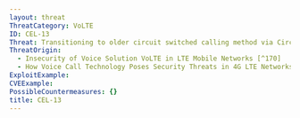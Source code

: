 ```yaml
---
layout: threat
ThreatCategory: VoLTE
ID: CEL-13
Threat: Transitioning to older circuit switched calling method via Circuit Switched Fallback (CSFB)
ThreatOrigin:
  - Insecurity of Voice Solution VoLTE in LTE Mobile Networks [^170]
  - How Voice Call Technology Poses Security Threats in 4G LTE Networks [^181]
ExploitExample:
CVEExample:
PossibleCountermeasures: {}
title: CEL-13
---
```

